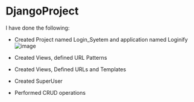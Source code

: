 # DjangoProject

I have done the following:
- Created Project named Login_Syetem and application named Loginify
  ![image](https://github.com/user-attachments/assets/b2fccfbe-7811-4631-8f95-dab2f83cae91)

- Created Views, defined URL Patterns
- Created Views, Defined URLs and Templates
- Created SuperUser
- Performed CRUD operations
